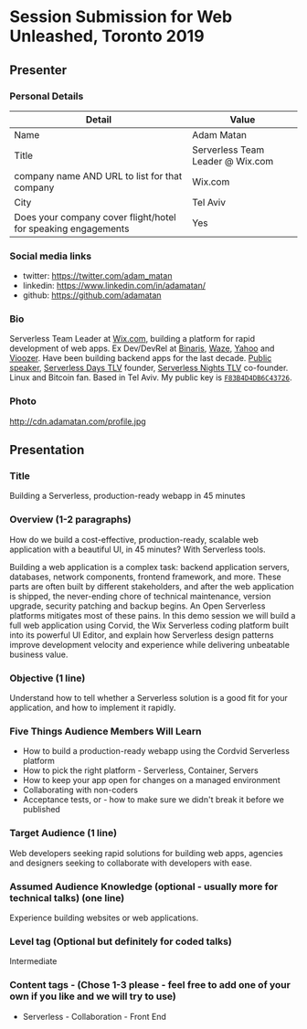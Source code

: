 # Session Submission for Web Unleashed, Toronto 2019

## Presenter

### Personal Details

| Detail                                                        | Value                            |
| ------------------------------------------------------------- | -------------------------------- |
| Name                                                          | Adam Matan                       |
| Title                                                         | Serverless Team Leader @ Wix.com |
| company name AND URL to list for that company                 | Wix.com                          |
| City                                                          | Tel Aviv                         |
| Does your company cover flight/hotel for speaking engagements | Yes                              |

### Social media links

- twitter: https://twitter.com/adam_matan
- linkedin: https://www.linkedin.com/in/adamatan/
- github: https://github.com/adamatan

### Bio

Serverless Team Leader at [Wix.com](http://wix.com/), building a platform for rapid development of web apps. Ex Dev/DevRel at [Binaris](https://binaris.com/), [Waze](https://en.wikipedia.org/wiki/Waze), [Yahoo](https://techcrunch.com/2010/10/05/yahoo-dapper/) and [Vioozer](https://www.crunchbase.com/organization/viooz). Have been building backend apps for the last decade. [Public speaker](https://github.com/adamatan/cfp), [Serverless Days TLV](https://tlv.serverlessdays.io/) founder, [Serverless Nights TLV](https://www.meetup.com/ServerlessTLV) co-founder. Linux and Bitcoin fan. Based in Tel Aviv. My public key is [`F83B4D4DB6C43726`](https://keybase.io/adamatan).

### Photo

http://cdn.adamatan.com/profile.jpg

## Presentation

### Title

Building a Serverless, production-ready webapp in 45 minutes

### Overview (1-2 paragraphs)

How do we build a cost-effective, production-ready, scalable web application with a beautiful UI, in 45 minutes? With Serverless tools.

Building a web application is a complex task: backend application servers, databases, network components, frontend framework, and more. These parts are often built by different stakeholders, and after the web application is shipped, the never-ending chore of technical maintenance, version upgrade, security patching and backup begins. An Open Serverless platforms mitigates most of these pains. In this demo session we will build a full web application using Corvid, the Wix Serverless coding platform built into its powerful UI Editor, and explain how Serverless design patterns improve development velocity and experience while delivering unbeatable business value.

### Objective (1 line)

Understand how to tell whether a Serverless solution is a good fit for your application, and how to implement it rapidly.

### Five Things Audience Members Will Learn

- How to build a production-ready webapp using the Cordvid Serverless platform
- How to pick the right platform - Serverless, Container, Servers
- How to keep your app open for changes on a managed environment
- Collaborating with non-coders
- Acceptance tests, or - how to make sure we didn't break it before we published

### Target Audience (1 line)

Web developers seeking rapid solutions for building web apps, agencies and designers seeking to collaborate with developers with ease.

### Assumed Audience Knowledge (optional - usually more for technical talks) (one line)

Experience building websites or web applications.

### Level tag (Optional but definitely for coded talks)

Intermediate

### Content tags - (Chose 1-3 please - feel free to add one of your own if you like and we will try to use)

- Serverless
- Collaboration
- Front End
